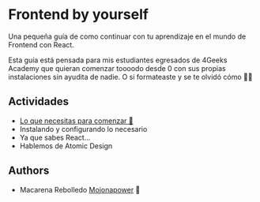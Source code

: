 # Frontend by yourself

Una pequeña guía de como continuar con tu aprendizaje en el mundo de Frontend con React.

Esta guía está pensada para mis estudiantes egresados de 4Geeks Academy que quieran comenzar toooodo desde 0 con sus propias instalaciones sin ayudita de nadie.
O si formateaste y se te olvidó cómo 🤷‍♀️




## Actividades

- [Lo que necesitas para comenzar 👶](tutoriales/00-lo-que-necesitas-para-comenzar.md)
- Instalando y configurando lo necesario
- Ya que sabes React...
- Hablemos de Atomic Design


## Authors

- Macarena Rebolledo [Mojonapower](https://github.com/mojonapower/) 🌼


